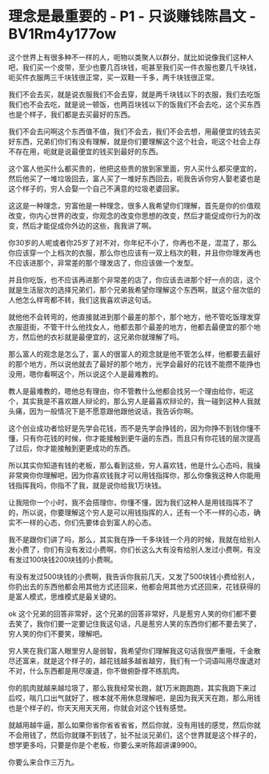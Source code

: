 # 理念是最重要的 - P1 - 只谈赚钱陈昌文 - BV1Rm4y177ow

这个世界上有很多种不一样的人，呃物以类聚人以群分，就比如说像我们这种人吧，我们买一个皮带，至少也要几百块钱，呃甚至我们买一件衣服也要几千块钱，呃买件衣服两三千块钱很正常，买一双鞋一千多，两千块钱很正常。

我们不会去买，就是说衣服我们不会去穿，就是两千块钱以下的衣服，我们去吃饭我们也不会去吃，就是说一顿饭，也两百块钱以下的饭我们不会去吃，这个买东西也是个样子，我们都是去买最好的东西。

我们不会去问啊这个东西值不值，我们不会去，我们不会去想，用最便宜的钱去买好东西，兄弟们你们有没有理解，就是你们要理解这个这个社会，呃这个社会上存不存在用，呃就是说最便宜的钱买到最好的东西。

这个富人他买什么都买贵的，他把这些贵的放到家里面，穷人买什么都买便宜的，然后他买了一堆垃圾回去，富人买了一堆好东西回去，呃我告诉你穷人娶老婆也是这个样子的，穷人会娶一个自己不满意的垃圾老婆回家。

这这是一种理念，穷富他是一种理念，很多人我希望你们理解，首先是你的价值观改变，你内心世界的改变，你观念的改变你思想的改变，然后才能促成你行为的改变，然后才能促成你外边的这些，我我讲了啊。

你30岁的人呢或者你25岁了对不对，你年纪不小了，你再也不是，混混了，那么你应该穿一个上档次的衣服，那么你也应该有一双上档次的鞋，并且你你理发再也不应该进那个，非常差的那个理发店了，你应该做一个发型。

并且你吃饭，也不应该再进那个非常差的店了，你应该去进那个好一点的店，这个就是生活层次的选择兄弟们，那个兄弟我希望你理解这个东西啊，就这个层次低的人他怎么样弯都不转，我们这我喜欢讲这句话。

就他他不会转弯的，他直接就进到那个最差的那个，那个地方，他不管吃饭理发穿衣服逛街，不管干什么他找女人，他都去那个最差的地方，他都去最便宜的那个地方，然后他的衣衫就是最便宜的，这兄弟你就理解了吗。

那么富人的观念是怎么了，富人的很富人的观念就是他不管怎么样，他都要去最好的那个地方，所以说他就去了最好的那个地方，光学会最好的花钱不能攒不能挣也没用，嗯你看啊这个，所以说这个人是最难教的。

教人是最难教的，嗯他总有理由，你不管教什么他都会找另一个理由给你，呃这个，其实我是不喜欢跟人辩论的，那么穷人是最喜欢辩论的，我一碰到这种人我就头痛，因为一般情况下是不愿意跟他跟他说话，我告诉你啊。

这个创业成功者恰好是先学会花钱，而不是先学会挣钱的，因为你挣不到钱你懂不懂，只有你花钱的时候，你才能接触到更牛逼的东西，而且只有你花钱的层次提高了过后，你才能接触到更更成功的东西。

所以其实你知道有钱的老板，那么看到这些，穷人喜欢钱，他是什么心态吗，我操非常爽你你理解吧，因为你喜欢钱我才可以用钱指挥你，那么你像我这种人你能用钱指挥我吗，你指不了我，就是说你给我1万块钱。

让我陪你一个小时，我不会搭理你，你懂不懂，因为我们这种人是用钱指挥不了的，所以说，你要理解这个穷人是可以用钱指挥的人，还有一个不一样的心态，确实不一样的心态，你们先要体会到富人的心态。

我不是跟你们讲了吗，那么，其实我在挣一千多块钱一个月的时候，我就在给别人发小费了，你们有没有发过小费啊，你们长这么大有没有给别人发过小费啊，有没有发过100块钱200块钱的小费啊。

有没有发过500块钱的小费啊，我告诉你我前几天，又发了500块钱小费给别人，你扔出去的东西他都会用其他方式还回来，他都会用其他方式还回来，花钱获得的是富人模式，思维模式是最关键的。

ok 这个兄弟的回答非常好，这个兄弟的回答非常好，凡是惹穷人笑的你们都不要去笑了，我你们要一定要记住我这句话，凡是惹穷人笑的东西你们都不要去笑了，穷人笑的你们不要笑，理解吧。

穷人笑在我们富人眼里穷人是弱智，我希望你们理解我这句话我很严重哦，千金散尽还富来，就是这个样子的，越花钱越多越省越穷，我们有一个词语叫用尽废退对不对，什么东西都是用尽废退，你不做俯卧撑不练肌肉。

你的肌肉就越来越垃圾了，那么我我经常长跑，就1万米跑跑跑，其实我跑下来过后哎，喘几口出气就好了，根本就不用休息理解吧，是因为我天天在跑，那么用钱也是个样子的，你天天用天天用，你就会对这个钱有感觉。

就越用越牛逼，那么如果你省你省省省省，然后你就，没有用钱的感觉，然后你就不会用钱了，然后你就赚不到钱了，扯不扯淡兄弟们，这个世界就是这个样子的，想学更多吗，只要是你是个老板，你要么来听陈超讲课9900。

你要么来合作三万九。